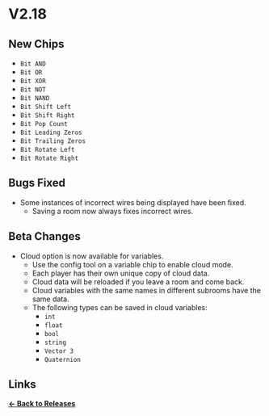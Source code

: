 # V2.18

## New Chips

* `Bit AND`
* `Bit OR`
* `Bit XOR`
* `Bit NOT`
* `Bit NAND`
* `Bit Shift Left`
* `Bit Shift Right`
* `Bit Pop Count`
* `Bit Leading Zeros`
* `Bit Trailing Zeros`
* `Bit Rotate Left`
* `Bit Rotate Right`

## Bugs Fixed

* Some instances of incorrect wires being displayed have been fixed.
  * Saving a room now always fixes incorrect wires.

## Beta Changes

* Cloud option is now available for variables.
  * Use the config tool on a variable chip to enable cloud mode.
  * Each player has their own unique copy of cloud data.
  * Cloud data will be reloaded if you leave a room and come back.
  * Cloud variables with the same names in different subrooms have the same data.
  * The following types can be saved in cloud variables:
    * `int`
    * `float`
    * `bool`
    * `string`
    * `Vector 3`
    * `Quaternion`

## Links

**[<- Back to Releases](https://tyleo-rec.github.io/CircuitsV2Resources/releases/)**
